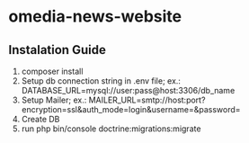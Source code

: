 # omedia-news-website

## Instalation Guide

1) composer install
2) Setup db connection string in .env file; ex.: DATABASE_URL=mysql://user:pass@host:3306/db_name
3) Setup Mailer; ex.: MAILER_URL=smtp://host:port?encryption=ssl&auth_mode=login&username=&password=
4) Create DB
5) run php bin/console doctrine:migrations:migrate
